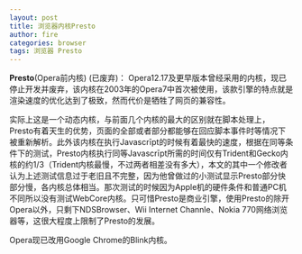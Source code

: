 ```yaml
---
layout: post
title: 浏览器内核Presto
author: fire
categories: browser
tags: 浏览器 Presto
---
```


**Presto**(Opera前内核) (已废弃)： Opera12.17及更早版本曾经采用的内核，现已停止开发并废弃，该内核在2003年的Opera7中首次被使用，该款引擎的特点就是渲染速度的优化达到了极致，然而代价是牺牲了网页的兼容性。

实际上这是一个动态内核，与前面几个内核的最大的区别就在脚本处理上，Presto有着天生的优势，页面的全部或者部分都能够在回应脚本事件时等情况下被重新解析。此外该内核在执行Javascrīpt的时候有着最快的速度，根据在同等条件下的测试，Presto内核执行同等Javascrīpt所需的时间仅有Trident和Gecko内核的约1/3（Trident内核最慢，不过两者相差没有多大），本文的其中一个修改者认为上述测试信息过于老旧且不完整，因为他曾做过的小测试显示Presto部分快部分慢，各内核总体相当。那次测试的时候因为Apple机的硬件条件和普通PC机不同所以没有测试WebCore内核。只可惜Presto是商业引擎，使用Presto的除开Opera以外，只剩下NDSBrowser、Wii Internet Channle、Nokia 770网络浏览器等，这很大程度上限制了Presto的发展。

Opera现已改用Google Chrome的Blink内核。